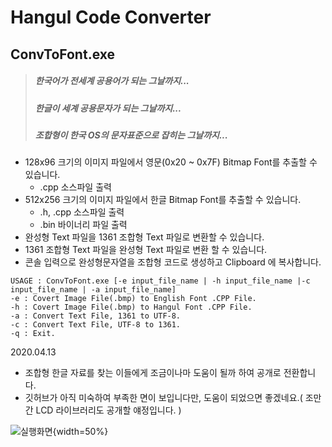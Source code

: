 # Hangul Code Converter
## ConvToFont.exe

> ##### 한국어가 전세계 공용어가 되는 그날까지... 
>
> ##### 한글이 세계 공용문자가 되는 그날까지... 
>
> ##### 조합형이 한국 OS의 문자표준으로 잡히는 그날까지...



- 128x96 크기의 이미지 파일에서 영문(0x20 ~ 0x7F) Bitmap Font를 추출할 수 있습니다.
  - .cpp 소스파일 출력
- 512x256 크기의 이미지 파일에서 한글 Bitmap Font를 추출할 수 있습니다.
  - .h, .cpp 소스파일 출력
  - .bin 바이너리 파일 출력
- 완성형 Text 파일을 1361 조합형 Text 파일로 변환할 수 있습니다.
- 1361 조합형 Text 파일을 완성형 Text 파일로 변환 할 수 있습니다.
- 콘솔 입력으로 완성형문자열을 조합형 코드로 생성하고 Clipboard 에 복사합니다.

```
USAGE : ConvToFont.exe [-e input_file_name | -h input_file_name |-c input_file_name | -a input_file_name]
-e : Covert Image File(.bmp) to English Font .CPP File.
-h : Covert Image File(.bmp) to Hangul Font .CPP File.
-a : Convert Text File, 1361 to UTF-8.
-c : Convert Text File, UTF-8 to 1361.
-q : Exit.
```



2020.04.13

- 조합형 한글 자료를 찾는 이들에게 조금이나마 도움이 될까 하여 공개로 전환합니다.
- 깃허브가 아직 미숙하여 부족한 면이 보입니다만, 도움이 되었으면 좋겠네요.( 조만간 LCD 라이브러리도 공개할 얘정입니다. )

![실행화면](https://img1.daumcdn.net/thumb/R1280x0/?scode=mtistory2&fname=https%3A%2F%2Fk.kakaocdn.net%2Fdn%2Fc1ccdP%2FbtqDuq0Nn7X%2FN7aifwgtznFh64OcOS9Ac1%2Fimg.png){width=50%}


